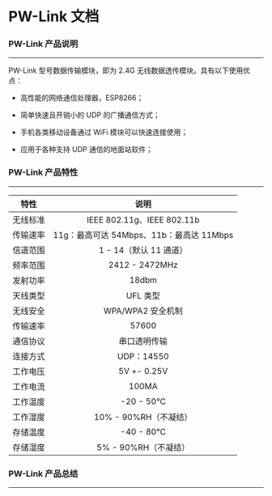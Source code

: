 # PW-Link 文档

### PW-Link 产品说明

---

PW-Link 型号数据传输模块，即为 2.4G 无线数据透传模块。具有以下使用优点：

 * 高性能的网络通信处理器，ESP8266；

 * 简单快速且开销小的 UDP 的广播通信方式；
 
 * 手机各类移动设备通过 WiFi 模块可以快速连接使用；
 
 * 应用于各种支持 UDP 通信的地面站软件；

### PW-Link 产品特性

---

| 特性 | 说明 |
| :---: | :---: |
| 无线标准 | IEEE 802.11g、IEEE 802.11b |
| 传输速率 | 11g：最高可达 54Mbps、11b：最高达 11Mbps |
| 信道范围 | 1 - 14（默认 11 通道）|
| 频率范围 | 2412 - 2472MHz |
| 发射功率 | 18dbm |
| 天线类型 | UFL 类型 |
| 无线安全 | WPA/WPA2 安全机制 |
| 传输速率 | 57600 |
| 通信协议 | 串口透明传输 |
| 连接方式 | UDP：14550 |
| 工作电压 | 5V +- 0.25V |
| 工作电流 | 100MA |
| 工作温度 | -20 - 50°C |
| 工作湿度 | 10% - 90%RH（不凝结）|
| 存储温度 | -40 - 80°C |
| 存储湿度 | 5% - 90%RH（不凝结）|

### PW-Link 产品总结

---
